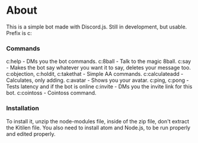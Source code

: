 # About
This is a simple bot made with Discord.js. Still in development, but usable. Prefix is c:
### Commands
c:help - DMs you the bot commands.
c:8ball - Talk to the magic 8ball.
c:say - Makes the bot say whatever you want it to say, deletes your message too.
c:objection, c:holdit, c:takethat - Simple AA commands.
c:calculateadd - Calculates, only adding.
c:avatar - Shows you your avatar.
c:ping, c:pong - Tests latency and if the bot is online
c:invite - DMs you the invite link for this bot.
c:cointoss - Cointoss command.
### Installation
To install it, unzip the node-modules file, inside of the zip file, don't extract the Kitilen file. You also need to install atom and Node.js, to be run properly and edited properly.
